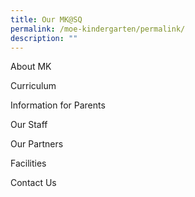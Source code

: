 ```yaml
---
title: Our MK@SQ
permalink: /moe-kindergarten/permalink/
description: ""
---
```

About MK

Curriculum

Information for Parents

Our Staff

Our Partners

Facilities

Contact Us